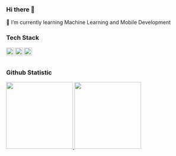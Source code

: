 ### Hi there 👋


🌱 I’m currently learning Machine Learning and Mobile Development

### Tech Stack
  <a href="#"><img align="left" alt="Python" title="Python" width="21px" src="https://img.utdstc.com/icon/c6f/36f/c6f36ff0735c528043bc1a3264f6ff828b2ed29f69e25ccdd78b8006133bcc7f:200" /></a>
  <a href="#"><img align="left" alt="Android" title="Android" width="21px" src="https://cdn.vox-cdn.com/thumbor/4YrhF65YGLd8OjHv-y8D_zJH4bI=/0x0:2040x1560/1400x933/filters:focal(857x617:1183x943):no_upscale()/cdn.vox-cdn.com/uploads/chorus_image/image/65088839/Android_logo_stacked__RGB_.5.jpg" /></a>
  <a href="#"><img align="left" alt="Kotlin" title="Kotlin" width="21px" src="https://cms-assets.tutsplus.com/uploads/users/1499/posts/29820/preview_image/kotlin.jpg" /></a>
  <br>
  <br>

### Github Statistic
<p align="left">
<a href="https://github.com/alifeil">
  <img height="180em" src="https://github-readme-stats-eight-theta.vercel.app/api?username=alifeil&show_icons=true&theme=algolia&include_all_commits=true&count_private=true"/>
  <img height="180em" src="https://github-readme-stats-eight-theta.vercel.app/api/top-langs/?username=alifeil&layout=compact&langs_count=8&theme=algolia"/>
</a>
</p>

